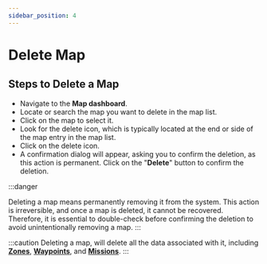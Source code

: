```yaml
---
sidebar_position: 4
---
```


# Delete Map

## Steps to Delete a Map

- Navigate to the **Map dashboard**.
- Locate or search the map you want to delete in the map list.
- Click on the map to select it.
- Look for the delete icon, which is typically located at the end or side of the map entry in the map list.
- Click on the delete icon.
- A confirmation dialog will appear, asking you to confirm the deletion, as this action is permanent. Click on the "**Delete**" button to confirm the deletion.

:::danger

Deleting a map means permanently removing it from the system. This action is irreversible, and once a map is deleted, it cannot be recovered. Therefore, it is essential to double-check before confirming the deletion to avoid unintentionally removing a map.
:::

:::caution
Deleting a map, will delete all the data associated with it, including [**Zones**](../zones), [ **Waypoints**](../waypoints), and [**Missions**](../missions).
:::
